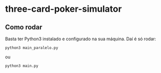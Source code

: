 # three-card-poker-simulator

## Como rodar

Basta ter Python3 instalado e configurado na sua máquina. Daí é só rodar:

```python3 main_paralelo.py```

ou

```python3 main.py```